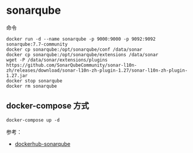 # sonarqube

命令

```shell
docker run -d --name sonarqube -p 9000:9000 -p 9092:9092 sonarqube:7.7-community
docker cp sonarqube:/opt/sonarqube/conf /data/sonar
docker cp sonarqube:/opt/sonarqube/extensions /data/sonar
wget -P /data/sonar/extensions/plugins https://github.com/SonarQubeCommunity/sonar-l10n-zh/releases/download/sonar-l10n-zh-plugin-1.27/sonar-l10n-zh-plugin-1.27.jar
docker stop sonarqube
docker rm sonarqube
```

## docker-compose 方式

```shell
docker-compose up -d
```

参考：
- [dockerhub-sonarqube](https://hub.docker.com/_/sonarqube/)
